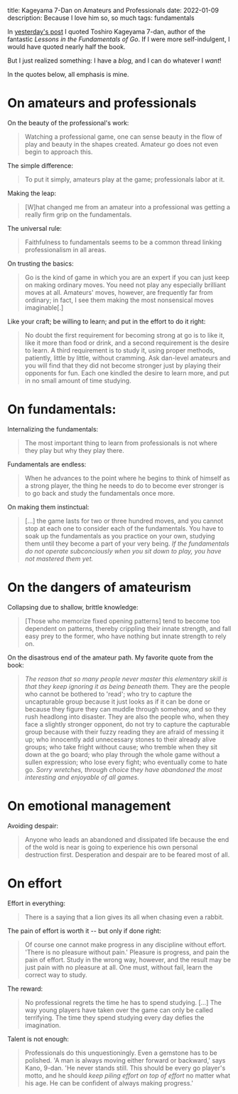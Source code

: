 title: Kageyama 7-Dan on Amateurs and Professionals
date: 2022-01-09
description: Because I love him so, so much
tags: fundamentals

In [yesterday's post][a-and-p] I quoted Toshiro Kageyama 7-dan, author of the
fantastic *Lessons in the Fundamentals of Go*. If I were more self-indulgent, I
would have quoted nearly half the book.

[a-and-p]: /log/amateurs-and-professionals/

But I just realized something: I have a *blog*, and I can do whatever I *want*!

In the quotes below, all emphasis is mine.


# On amateurs and professionals

On the beauty of the professional's work:

> Watching a professional game, one can sense beauty in the flow of play and
> beauty in the shapes created. Amateur go does not even begin to approach
> this.

The simple difference:

> To put it simply, amateurs play at the game; professionals labor at it.

Making the leap:

> [W]hat changed me from an amateur into a professional was getting a really
> firm grip on the fundamentals.

The universal rule:

> Faithfulness to fundamentals seems to be a common thread linking
> professionalism in all areas.

On trusting the basics:

> Go is the kind of game in which you are an expert if you can just keep on
> making ordinary moves. You need not play any especially brilliant moves at
> all. Amateurs' moves, however, are frequently far from ordinary; in fact, I
> see them making the most nonsensical moves imaginable[.]

Like your craft; be willing to learn; and put in the effort to do it right:

> No doubt the first requirement for becoming strong at go is to like it, like
> it more than food or drink, and a second requirement is the desire to learn.
> A third requirement is to study it, using proper methods, patiently, little
> by little, without cramming. Ask dan-level amateurs and you will find that
> they did not become stronger just by playing their opponents for fun. Each one
> kindled the desire to learn more, and put in no small amount of time
> studying.


# On fundamentals:

Internalizing the fundamentals:

> The most important thing to learn from professionals is not where they play
> but why they play there.

Fundamentals are endless:

> When he advances to the point where he begins to think of himself as a strong
> player, the thing he needs to do to become ever stronger is to go back and
> study the fundamentals once more.

On making them instinctual:

> [...] the game lasts for two or three hundred moves, and you cannot stop at
> each one to consider each of the fundamentals. You have to soak up the
> fundamentals as you practice on your own, studying them until they become a
> part of your very being. *If the fundamentals do not operate subconciously
> when you sit down to play, you have not mastered them yet.*


# On the dangers of amateurism

Collapsing due to shallow, brittle knowledge:

> [Those who memorize fixed opening patterns] tend to become too dependent on
> patterns, thereby crippling their innate strength, and fall easy prey to the
> former, who have nothing but innate strength to rely on.

On the disastrous end of the amateur path. My favorite quote from the book:

> *The reason that so many people never master this elementary skill is that
> they keep ignoring it as being beneath them.* They are the people who cannot
> be bothered to 'read'; who try to capture the uncapturable group because it
> just looks as if it can be done or because they figure they can muddle
> through somehow, and so they rush headlong into disaster. They are also the
> people who, when they face a slightly stronger opponent, do not try to
> capture the capturable group because with their fuzzy reading they are afraid
> of messing it up; who innocently add unnecessary stones to their already
> alive groups; who take fright without cause; who tremble when they sit down
> at the go board; who play through the whole game without a sullen expression;
> who lose every fight; who eventually come to hate go. *Sorry wretches,
> through choice they have abandoned the most interesting and enjoyable of all
> games.*


# On emotional management

Avoiding despair:

> Anyone who leads an abandoned and dissipated life because the end of the wold
> is near is going to experience his own personal destruction first.
> Desperation and despair are to be feared most of all.


# On effort

Effort in everything:

> There is a saying that a lion gives its all when chasing even a rabbit.

The pain of effort is worth it -- but only if done right:

> Of course one cannot make progress in any discipline without effort. 'There
> is no pleasure without pain.' Pleasure is progress, and pain the pain of
> effort.  Study in the wrong way, however, and the result may be just pain
> with no pleasure at all. One must, without fail, learn the correct way to
> study.

The reward:

> No professional regrets the time he has to spend studying. [...] The way
> young players have taken over the game can only be called terrifying. The
> time they spend studying every day defies the imagination.

Talent is not enough:
>
> Professionals do this unquestioningly. Even a gemstone has to be polished.
> 'A man is always moving either forward or backward,' says Kano, 9-dan. 'He
> never stands still. This should be every go player's motto, and he should
> *keep piling effort on top of effort* no matter what his age. He can be
> confident of always making progress.'
